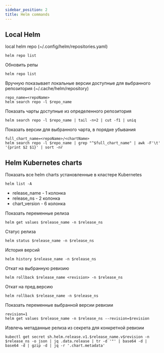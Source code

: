 ```yaml
---
sidebar_position: 2
title: Helm commands
---
```



## Local Helm

local helm repo (~/.config/helm/repositories.yaml)
```shell
helm repo list
```

Обновить репы
```shell
helm repo list
```

Вручную показывает локальные версии доступные для выбранного репозитория (~/.cache/helm/repository)
```shell
repo_name=<repoName>
helm search repo -l $repo_name
```

Показать чарты доступные из определенного репозитория
```shell
helm search repo -l $repo_name | tail -n+2 | cut -f1 | uniq
```

Показать версии для выбранного чарта, в порядке убывания
```shell
full_chart_name=<repoName>/<chartName>
helm search repo -l $repo_name | grep "^$full_chart_name" | awk -F'\t' '{print $2 $1}' | sort -nr
```

## Helm Kubernetes charts

Показать все helm charts установленные в кластере Kubernetes
```shell
helm list -A
```
- release_name - 1 колонка
- release_ns - 2 колонка
- chart_version - 6 колонка

Показать переменные релиза
```shell
helm get values $release_name -n $release_ns
```

Статус релиза
```shell
helm status $release_name -n $release_ns
```

История версий
```shell
helm history $release_name -n $release_ns
```

Откат на выбранную ревизию 
```shell
helm rollback $release_name <revision> -n $release_ns
```

Откат на пред.версию
```shell
helm rollback $release_name -n $release_ns
```

Показать переменные выбранной версии ревизии
```shell
revision=1
helm get values $release_name -n $release_ns --revision=$revision
```

Извлечь метаданные релиза из секрета для конкретной ревизии
```shell
kubectl get secret sh.helm.release.v1.$release_name.v$revision -n $release_ns -o json | jq .data.release | tr -d '"' | base64 -d | base64 -d | gzip -d | jq -r '.chart.metadata'
```










